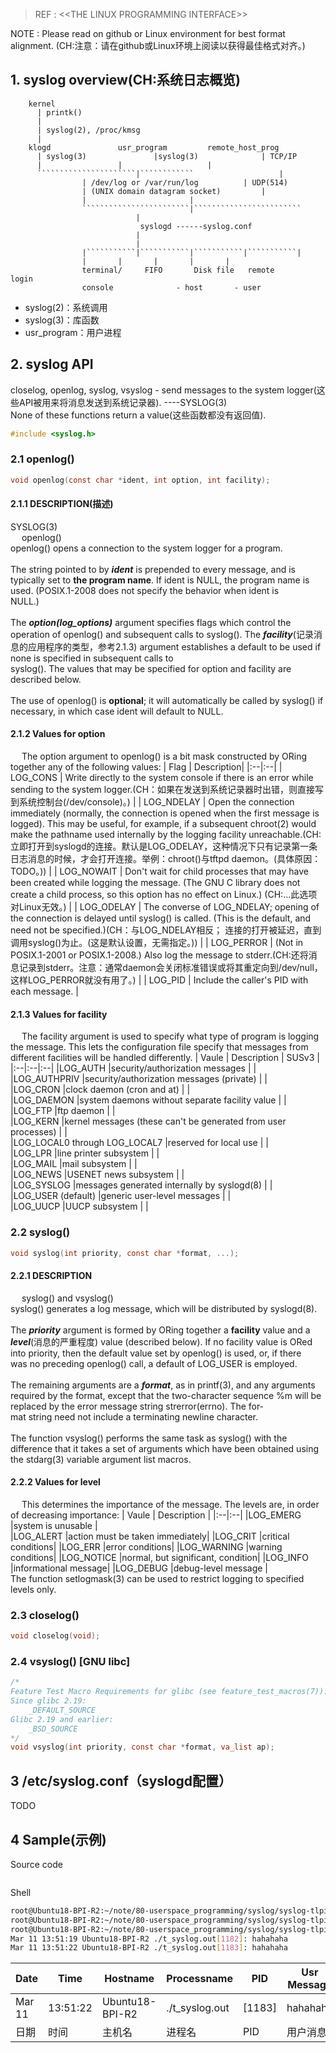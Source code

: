 > REF : <\<THE LINUX PROGRAMMING INTERFACE>>  

NOTE : Please read on github or Linux environment for best format alignment.
(CH:注意：请在github或Linux环境上阅读以获得最佳格式对齐。)

## 1. syslog overview(CH:系统日志概览)

```
	kernel
	  | printk()
	  |
	  | syslog(2), /proc/kmsg
	  |
	klogd				usr_program			remote_host_prog
	  | syslog(3)			    |syslog(3)				| TCP/IP
	  |				    |					|
	  ``````````````````````|````````````					|
				| /dev/log or /var/run/log			| UDP(514)
				| (UNIX domain datagram socket)			|
				|						|
				````````````````````````|````````````````````````
							|
						     syslogd ------syslog.conf
							|
							|
				|```````````|```````````|```````````|```````````|
				|	    |		|	    |		|
			    terminal/	  FIFO	     Disk file	 remote	      login
			    console				 - host	      - user
```
- syslog(2)：系统调用
- syslog(3)：库函数
- usr_program：用户进程

## 2. syslog API

closelog, openlog, syslog, vsyslog - send messages to the system logger(这些API被用来将消息发送到系统记录器).	----SYSLOG(3)  
None of these functions return a value(这些函数都没有返回值).  

```c
#include <syslog.h>
```

### 2.1 openlog()
```c
void openlog(const char *ident, int option, int facility);
```

#### 2.1.1 DESCRIPTION(描述)
SYSLOG(3)  \
&emsp;   openlog()  \
       openlog() opens a connection to the system logger for a program.  \
  \
       The  string  pointed  to  by ***ident*** is prepended to every message, and is typically set to **the program name**.  If ident is NULL, the program name is used.  (POSIX.1-2008 does not specify the behavior when ident is  \
       NULL.)  
  \
       The ***option(log_options)*** argument specifies flags which control the operation of openlog() and subsequent calls to syslog().  The ***facility***(记录消息的应用程序的类型，参考2.1.3) argument establishes a default to be used if none is specified in subsequent calls  to  \
       syslog().  The values that may be specified for option and facility are described below.  \
  \
       The use of openlog() is **optional**; it will automatically be called by syslog() if necessary, in which case ident will default to NULL.  
  
#### 2.1.2 Values for option
&emsp;  The option argument to openlog() is a bit mask constructed by ORing together any of the following values: 
| Flag  | Description|
|:--|:--|
| LOG_CONS       | Write directly to the system console if there is an error while sending to the system logger.(CH：如果在发送到系统记录器时出错，则直接写到系统控制台(/dev/console)。) |
| LOG_NDELAY     | Open  the  connection  immediately  (normally,  the connection is opened when the first message is logged).  This may be useful, for example, if a subsequent chroot(2) would make the pathname used internally by the logging facility unreachable.(CH:立即打开到syslogd的连接。默认是LOG_ODELAY，这种情况下只有记录第一条日志消息的时候，才会打开连接。举例：chroot()与tftpd daemon。(具体原因：TODO。)) |
| LOG_NOWAIT     | Don't wait for child processes that may have been created while logging the message.  (The GNU C library does not create a child process, so this option has no effect on Linux.)  (CH:...此选项对Linux无效。) |
| LOG_ODELAY     | The converse of LOG_NDELAY; opening of the connection is delayed until syslog() is called.  (This is the default, and need not be specified.)(CH：与LOG_NDELAY相反； 连接的打开被延迟，直到调用syslog()为止。(这是默认设置，无需指定。)) |
| LOG_PERROR     | (Not in POSIX.1-2001 or POSIX.1-2008.)  Also log the message to stderr.(CH:还将消息记录到stderr。注意：通常daemon会关闭标准错误或将其重定向到/dev/null，这样LOG_PERROR就没有用了。) |
| LOG_PID        | Include the caller's PID with each message. |

#### 2.1.3 Values for facility
&emsp;  The facility argument is used to specify what type of program is logging the message.  This lets the configuration file specify that messages from different facilities will be handled differently.
| Vaule  | Description   | SUSv3 |
|:--|:--|:--|
|LOG_AUTH                       |security/authorization messages                                         |      |                                                                                                               
|LOG_AUTHPRIV                   |security/authorization messages (private)                               |      |   
|LOG_CRON                       |clock daemon (cron and at)                                              |      |   
|LOG_DAEMON                     |system daemons without separate facility value                          |      |   
|LOG_FTP                        |ftp daemon                                                              |      |   
|LOG_KERN                       |kernel messages (these can't be generated from user processes)          |      |   
|LOG_LOCAL0 through LOG_LOCAL7  |reserved for local use                                                  |      |   
|LOG_LPR                        |line printer subsystem                                                  |      |   
|LOG_MAIL                       |mail subsystem                                                          |      |   
|LOG_NEWS                       |USENET news subsystem                                                   |      |   
|LOG_SYSLOG                     |messages generated internally by syslogd(8)                             |      |   
|LOG_USER (default)             |generic user-level messages                                             |      |   
|LOG_UUCP                       |UUCP subsystem                                                          |      |   




### 2.2 syslog()  
```c
void syslog(int priority, const char *format, ...);
```
#### 2.2.1 DESCRIPTION
&emsp;  syslog() and vsyslog()  \
       syslog() generates a log message, which will be distributed by syslogd(8).  \
  \
       The  ***priority*** argument is formed by ORing together a **facility** value and a ***level***(消息的严重程度) value (described below).  If no facility value is ORed into priority, then the default value set by openlog() is used, or, if there  \
       was no preceding openlog() call, a default of LOG_USER is employed.  \
  \
       The remaining arguments are a ***format***, as in printf(3), and any arguments required by the format, except that the two-character sequence %m will be replaced by the error message string strerror(errno).  The  for‐  \
       mat string need not include a terminating newline character.  \
  \
       The function vsyslog() performs the same task as syslog() with the difference that it takes a set of arguments which have been obtained using the stdarg(3) variable argument list macros.  
#### 2.2.2 Values for level
&emsp;  This determines the importance of the message.  The levels are, in order of decreasing importance:
| Vaule  | Description    |
|:--|:--|
|LOG_EMERG      |system is unusable                     |                                                                                                                                                                       
|LOG_ALERT      |action must be taken immediately|
|LOG_CRIT       |critical conditions|
|LOG_ERR        |error conditions|
|LOG_WARNING    |warning conditions|
|LOG_NOTICE     |normal, but significant, condition|
|LOG_INFO       |informational message|
|LOG_DEBUG      |debug-level message                    |   
The function setlogmask(3) can be used to restrict logging to specified levels only.



### 2.3 closelog()

```c
void closelog(void);
```

### 2.4 vsyslog() [GNU libc]

```c
/*
Feature Test Macro Requirements for glibc (see feature_test_macros(7)):
Since glibc 2.19:
	_DEFAULT_SOURCE
Glibc 2.19 and earlier:
	_BSD_SOURCE
*/ 
void vsyslog(int priority, const char *format, va_list ap);
```

## 3 /etc/syslog.conf（syslogd配置）
TODO


## 4 Sample(示例)
Source code
```c

```
Shell
```bash
root@Ubuntu18-BPI-R2:~/note/80-userspace_programming/syslog/syslog-tlpi # ./t_syslog.out -p -l a hahahaha
root@Ubuntu18-BPI-R2:~/note/80-userspace_programming/syslog/syslog-tlpi # ./t_syslog.out -p -l e hahahaha
root@Ubuntu18-BPI-R2:~/note/80-userspace_programming/syslog/syslog-tlpi # cat /var/log/syslog | grep "t_syslog.out"
Mar 11 13:51:19 Ubuntu18-BPI-R2 ./t_syslog.out[1182]: hahahaha
Mar 11 13:51:22 Ubuntu18-BPI-R2 ./t_syslog.out[1183]: hahahaha
```
|Date |Time |Hostname |Processname |PID |Usr Message |
|--|--|--|--|--|--|
|Mar 11 |13:51:22 |Ubuntu18-BPI-R2 |./t_syslog.out|[1183]|hahahaha |
|日期|时间|主机名|进程名|PID|用户消息|
